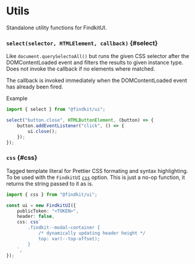 # Utils

<FragmentOverride text="FindkitUI Util" />

<Fragmented withH1 />

Standalone utility functions for FindkitUI.

### `select(selector, HTMLElement, callback)` {#select}

Like `document.querySelectoAll()` but runs the given CSS selector after the
DOMContentLoaded event and filters the results to given instance type. Does not
invoke the callback if no elements where matched.

The callback is invoked immediately when the DOMContentLoaded event has already
been fired.

Example

```ts
import { select } from "@findkit/ui";

select("button.close", HTMLButtonElement, (button) => {
	button.addEventListener("click", () => {
		ui.close();
	});
});
```

<Api page="ui.select" />

### `css` {#css}

Tagged template literal for Prettier CSS formating and syntax highlighting. To
be used with the `FindkitUI` [`css`](/ui/api/#css) option. This is just a no-op
function, it returns the string passed to it as is.

<Api page="ui.css" />

```ts
import { css } from "@findkit/ui";

const ui = new FindkitUI({
	publicToken: "<TOKEN>",
	header: false,
	css: css`
		.findkit--modal-container {
			/* dynamically updating header height */
			top: var(--top-offset);
		}
	`,
});
```
